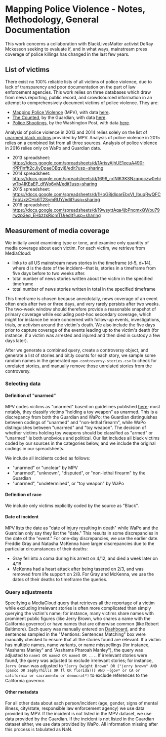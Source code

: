 Mapping Police Violence - Notes, Methodology, General Documentation
===================================================================

This work concerns a collaboration with BlackLivesMatter activist DeRay Mckesson seeking to evaluate if, and in what ways, mainstream press coverage of police killings has changed in the last few years. 

List of victims
---------------
There exist no 100% reliable lists of all victims of police violence, due to lack of transparency and poor documentation on the part of law enforcement agencies. This work relies on three databases which draw from news reporting, public record, and crowdsourced information in an attempt to comprehensively document victims of police violence. They are:
* [Mapping Police Violence](http://mappingpoliceviolence.org/) (MPV), with data [here](http://mappingpoliceviolence.org/aboutthedata/).
* [The Counted](http://www.theguardian.com/us-news/ng-interactive/2015/jun/01/the-counted-police-killings-us-database), by the Guardian, with data [here](http://www.theguardian.com/us-news/ng-interactive/2015/jun/01/about-the-counted).
* [Police Shootings](https://www.washingtonpost.com/graphics/national/police-shootings/), by the Washington Post, with data [here](https://github.com/washingtonpost/data-police-shootings).

Analysis of police violence in 2013 and 2014 relies solely on the list of [unarmed black victims](http://mappingpoliceviolence.org/unarmed2014/) provided by MPV. Analysis of police violence in 2015 relies on a combined list from all three sources. Analysis of police violence in 2016 relies only on WaPo and Guardian data.

* 2013 spreadsheet: https://docs.google.com/spreadsheets/d/1ArisyAjhUE1eeuA490-rPPI1nfft2cJIyDpaeOBqyj8/edit?usp=sharing
* 2014 spreadsheet: https://docs.google.com/spreadsheets/d/1699_rxlNIK3KSNzqpoczw0ehiwTp4IKEaEP_dfWo6vM/edit?usp=sharing
* 2015 spreadsheet: https://docs.google.com/spreadsheets/d/1HoG8jdioarEbxVI_IbuqRwQFCFqbUxzCHc6T2SymRUY/edit?usp=sharing
* 2016 spreadsheet: https://docs.google.com/spreadsheets/d/19wsyttAqa4jbPnqmxQWbu79rwzp3eq_EHbzzsRiomTU/edit?usp=sharing

Measurement of media coverage
-----------------------------
We initially avoid examining type or tone, and examine only quantity of media coverage about each victim. For each victim, we retrieve from MediaCloud:
* links to all US mainstream news stories in the timeframe (d-5, d+14), where d is the date of the incident--that is, stories in a timeframe from five days before to two weeks after.
* total number of news stories written about the victim in the specified timeframe
* total number of news stories written in total in the specified timeframe

This timeframe is chosen because anecdotally, news coverage of an event often ends after two or three days, and very rarely persists after two weeks. The two-week window should therefore provide a reasonable snapshot of primary coverage while excluding post-hoc secondary coverage, which might for instance be more concerned with follow-up events, investigations, trials, or activism around the victim's death. We also include the five days prior to capture coverage of the events leading up to the victim's death (for instance, if a victim was arrested and injured and then died in custody a few days later).

After we generate a combined query, create a controversy object, and generate a list of stories and bit.ly counts for each story, we sample some random names in the generated `mpv-controversy-stories.csv` to check for unrelated stories, and manually remove those unrelated stories from the controversy.

### Selecting data

#### Definition of "unarmed"
MPV codes victims as "unarmed" based on guidelines published [here](http://mappingpoliceviolence.org/aboutthedata/); most notably, they classify victims "holding a toy weapon" as unarmed. This is a discrepancy from both the Guardian and WaPo; the Guardian distinguishes between codings of "unarmed" and "non-lethal firearm", while WaPo distinguishes between "unarmed" and "toy weapon". The decision of whether victims holding toy weapons should be classified as "armed" or "unarmed" is both unobvious and political. Our list includes all black victims coded by our sources in the categories below, and we include the original codings in our spreadsheets.

We include all incidents coded as follows:
* "unarmed" or "unclear" by MPV 
* "unarmed", "unknown", "disputed", or "non-lethal firearm" by the Guardian
* "unarmed", "undetermined", or "toy weapon" by WaPo

#### Definition of race
We include only victims explicitly coded by the source as "Black".

#### Date of incident
MPV lists the date as "date of injury resulting in death" while WaPo and the Guardian only say they list the "date." This results in some discrepancies in the date of the "event." For one-day discrepancies, we use the earlier date. Freddie Gray and Natasha McKenna have larger discrepancies due to the particular circumstances of their deaths:
* Gray fell into a coma during his arrest on 4/12, and died a week later on 4/19
* McKenna had a heart attack after being tasered on 2/3, and was removed from life support on 2/8.
For Gray and McKenna, we use the dates of their deaths to timeframe the queries.

### Query adjustments
Specifying a MediaCloud query that retrieves all the reportage of a victim while excluding irrelevant stories is often more complicated than simply querying the victim's name; for instance, many victims share names with prominent public figures (like Jerry Brown, who shares a name with the California governor) or have names that are otherwise common (like Robert Baltimore). Each query was manually entered on [Dashboard](https://dashboard.mediameter.org/), and the sentences sampled in the "Mentions: Sentences Matching" box were manually checked to ensure that all the stories found are relevant. If a victim has multiple names, name variants, or name misspellings (for instance, "Asshams Manley" and "Asshams Pharoah Manley"), the query was adjusted to `name1 OR name2 OR name3 OR ...`. If irrelevant stories were found, the query was adjusted to exclude irrelevant stories; for instance, `Jerry Brown` was adjusted to `"Jerry Dwight Brown" OR ("jerry brown" AND (pasco OR zephyrhills OR fl OR florida))) AND -(gov* or CA or california or sacramento or democrat*)` to exclude references to the California governor.

#### Other metadata
For all other data about each person/incident (age, gender, signs of mental illness, city/state, responsible law enforcement agency) we use data provided by MPV. If the incident is not listed in the MPV dataset, we use data provided by the Guardian. If the incident is not listed in the Guardian dataset either, we use data provided by WaPo. All information missing after this process is tabulated as NaN.